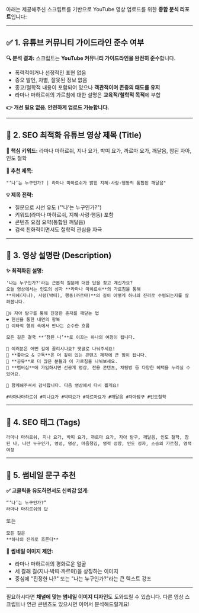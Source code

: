 아래는 제공해주신 스크립트를 기반으로 YouTube 영상 업로드를 위한 **종합 분석 리포트**입니다:

---

## ✅ **1. 유튜브 커뮤니티 가이드라인 준수 여부**

**🔍 분석 결과:**
스크립트는 **YouTube 커뮤니티 가이드라인을 완전히 준수**합니다.

* 폭력적이거나 선정적인 표현 없음
* 증오 발언, 차별, 잘못된 정보 없음
* 종교/철학적 내용이 포함되어 있으나 **객관적이며 존중의 태도를 유지**
* 라마나 마하르쉬의 가르침에 대한 설명은 **교육적/철학적 목적**에 부합

**👉 개선 필요 없음. 안전하게 업로드 가능합니다.**

---

## 🧲 **2. SEO 최적화 유튜브 영상 제목 (Title)**

**🎯 핵심 키워드:**
라마나 마하르쉬, 지나 요가, 박띠 요가, 까르마 요가, 깨달음, 참된 자아, 인도 철학

**📌 추천 제목:**

```
"‘나’는 누구인가? | 라마나 마하르쉬가 밝힌 지혜·사랑·행동의 통합된 깨달음"
```

**💡 제목 전략:**

* 질문으로 시선 유도 ("‘나’는 누구인가?")
* 키워드(라마나 마하르쉬, 지혜·사랑·행동) 포함
* 콘텐츠 요점 요약(통합된 깨달음)
* 검색 친화적이면서도 철학적 관심을 자극

---

## 📝 **3. 영상 설명란 (Description)**

**✨ 최적화된 설명:**

```
'나는 누구인가?'라는 근본적 질문에 대한 답을 찾고 계신가요?  
오늘 영상에서는 인도의 성자 **라마나 마하르쉬**의 가르침을 통해  
**지혜(지나), 사랑(박띠), 행동(까르마)**의 길이 어떻게 하나의 진리로 수렴되는지를 살펴봅니다.  

🧘‍♀️ 자아 탐구를 통해 진정한 존재를 깨닫는 법  
❤️ 헌신을 통한 내면의 항복  
👐 이타적 행위 속에서 만나는 순수한 흐름

모든 길은 결국 **‘참된 나’**로 이끄는 하나의 여정이 됩니다.

💬 여러분은 어떤 길에 끌리시나요? 댓글로 나눠주세요!  
📌 **좋아요 & 구독**은 더 깊이 있는 콘텐츠 제작에 큰 힘이 됩니다.  
📢 **공유**로 더 많은 분들과 이 가르침을 나눠보세요.  
🌟 **멤버십**에 가입하시면 선공개 영상, 전용 콘텐츠, 채팅방 등 다양한 혜택을 누리실 수 있어요.

🙏 함께해주셔서 감사합니다. 다음 영상에서 다시 뵐게요!

#라마나마하르쉬 #지나요가 #박띠요가 #까르마요가 #깨달음 #자아탐구 #인도철학
```

---

## 🔖 **4. SEO 태그 (Tags)**

```
라마나 마하르쉬, 지나 요가, 박띠 요가, 까르마 요가, 자아 탐구, 깨달음, 인도 철학, 참된 나, 나란 누구인가, 영성, 명상, 마음챙김, 영적 성장, 인도 성자, 스승의 가르침, 영적 여정
```

---

## 🎨 **5. 썸네일 문구 추천**

**✅ 고클릭을 유도하면서도 신뢰감 있게:**

```
“‘나’는 누구인가?”  
라마나 마하르쉬의 답
```

또는

```
모든 길은  
**하나의 진리로 흐른다**
```

**📸 썸네일 이미지 제안:**

* 라마나 마하르쉬의 평화로운 얼굴
* 세 갈래 길(지나·박띠·까르마)을 상징하는 이미지
* 중심에 "진정한 나?" 또는 "나는 누구인가?"라는 큰 텍스트 강조

---

필요하시다면 **채널에 맞는 썸네일 이미지 디자인**도 도와드릴 수 있습니다.
다른 영상 스크립트나 연관 콘텐츠도 있으시면 이어서 분석해드릴게요!
